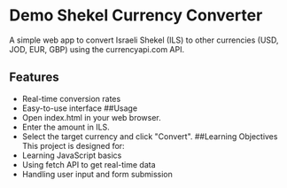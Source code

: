 # Demo Shekel Currency Converter

A simple web app to convert Israeli Shekel (ILS) to other currencies (USD, JOD, EUR, GBP) using the currencyapi.com API.

## Features
- Real-time conversion rates
- Easy-to-use interface
##Usage
- Open index.html in your web browser.
- Enter the amount in ILS.
- Select the target currency and click "Convert".
##Learning Objectives
This project is designed for:
- Learning JavaScript basics
- Using fetch API to get real-time data
- Handling user input and form submission
